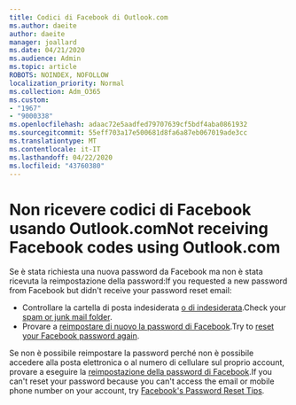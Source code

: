 ```yaml
---
title: Codici di Facebook di Outlook.com
ms.author: daeite
author: daeite
manager: joallard
ms.date: 04/21/2020
ms.audience: Admin
ms.topic: article
ROBOTS: NOINDEX, NOFOLLOW
localization_priority: Normal
ms.collection: Adm_O365
ms.custom:
- "1967"
- "9000338"
ms.openlocfilehash: adaac72e5aadfed79707639cf5bdf4aba0861932
ms.sourcegitcommit: 55eff703a17e500681d8fa6a87eb067019ade3cc
ms.translationtype: MT
ms.contentlocale: it-IT
ms.lasthandoff: 04/22/2020
ms.locfileid: "43760380"
---
```

# <a name="not-receiving-facebook-codes-using-outlookcom"></a><span data-ttu-id="ba33e-102">Non ricevere codici di Facebook usando Outlook.com</span><span class="sxs-lookup"><span data-stu-id="ba33e-102">Not receiving Facebook codes using Outlook.com</span></span>

<span data-ttu-id="ba33e-103">Se è stata richiesta una nuova password da Facebook ma non è stata ricevuta la reimpostazione della password:</span><span class="sxs-lookup"><span data-stu-id="ba33e-103">If you requested a new password from Facebook but didn't receive your password reset email:</span></span>

- <span data-ttu-id="ba33e-104">Controllare la cartella di posta indesiderata [o di indesiderata](https://outlook.live.com/mail/junkemail).</span><span class="sxs-lookup"><span data-stu-id="ba33e-104">Check your [spam or junk mail folder](https://outlook.live.com/mail/junkemail).</span></span>
- <span data-ttu-id="ba33e-105">Provare a [reimpostare di nuovo la password di Facebook](https://aka.ms/facebook-password-reset).</span><span class="sxs-lookup"><span data-stu-id="ba33e-105">Try to [reset your Facebook password again](https://aka.ms/facebook-password-reset).</span></span>

<span data-ttu-id="ba33e-106">Se non è possibile reimpostare la password perché non è possibile accedere alla posta elettronica o al numero di cellulare sul proprio account, provare a eseguire la [reimpostazione della password di Facebook](https://aka.ms/facebook-password-help).</span><span class="sxs-lookup"><span data-stu-id="ba33e-106">If you can't reset your password because you can't access the email or mobile phone number on your account, try [Facebook's Password Reset Tips](https://aka.ms/facebook-password-help).</span></span>